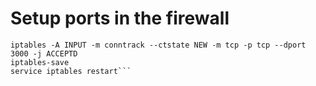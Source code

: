 # Setup ports in the firewall

```iptables -A INPUT -m conntrack --ctstate NEW -m tcp -p tcp --dport 80 -j ACCEPTD
iptables -A INPUT -m conntrack --ctstate NEW -m tcp -p tcp --dport 3000 -j ACCEPTD
iptables-save
service iptables restart```